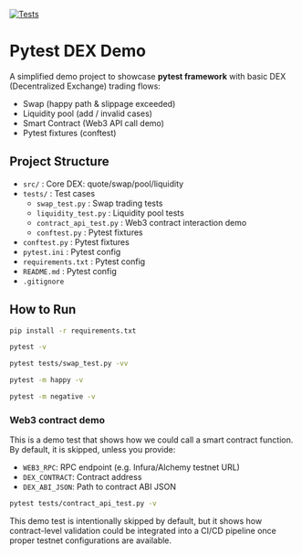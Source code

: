 [![Tests](https://github.com/YXL9988/pytest-dex-demo/actions/workflows/tests.yml/badge.svg?branch=main)](https://github.com/YXL9988/pytest-dex-demo/actions/workflows/tests.yml)


# Pytest DEX Demo

A simplified demo project to showcase **pytest framework** with basic DEX (Decentralized Exchange) trading flows:
- Swap (happy path & slippage exceeded)
- Liquidity pool (add / invalid cases)
- Smart Contract (Web3 API call demo)
- Pytest fixtures (conftest)


## Project Structure
- `src/` : Core DEX: quote/swap/pool/liquidity
- `tests/` : Test cases
    - `swap_test.py` : Swap trading tests  
    - `liquidity_test.py` : Liquidity pool tests  
    - `contract_api_test.py` : Web3 contract interaction demo  
    - `conftest.py` : Pytest fixtures  
- `conftest.py` : Pytest fixtures
- `pytest.ini` : Pytest config
- `requirements.txt` : Pytest config
- `README.md` : Pytest config
- `.gitignore`

## How to Run
```bash
pip install -r requirements.txt
```

```bash
pytest -v
```

```bash
pytest tests/swap_test.py -vv
```

```bash
pytest -m happy -v
```

```bash
pytest -m negative -v
```

### Web3 contract demo
This is a demo test that shows how we could call a smart contract function.
By default, it is skipped, unless you provide:

- `WEB3_RPC`: RPC endpoint (e.g. Infura/Alchemy testnet URL)
- `DEX_CONTRACT`: Contract address
- `DEX_ABI_JSON`: Path to contract ABI JSON

```bash
pytest tests/contract_api_test.py -v
```
This demo test is intentionally skipped by default, but it shows how contract-level validation could be integrated into a CI/CD pipeline once proper testnet configurations are available.
